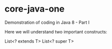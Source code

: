 # core-java-one
Demonstration of coding in Java 8 - Part I

Here we will understand two important constructs:

List<? extends T>
List<? super T>
